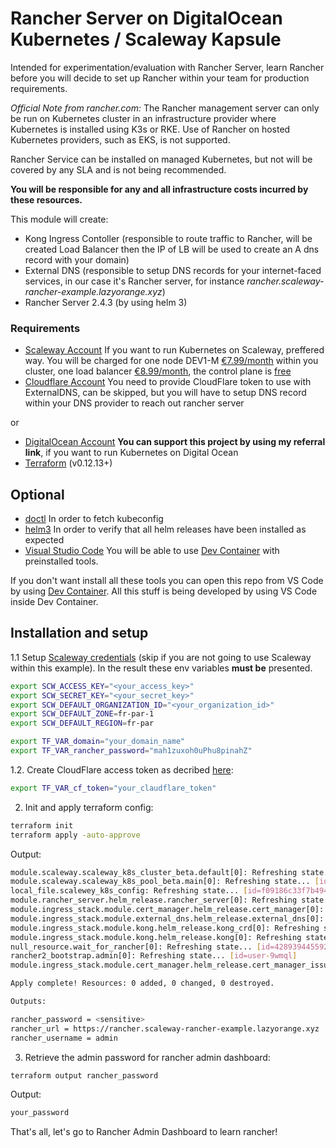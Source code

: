 # Rancher Server on DigitalOcean Kubernetes / Scaleway Kapsule 

Intended for experimentation/evaluation with Rancher Server, learn Rancher before you will decide to set up Rancher within your team for production requirements.

*Official Note from rancher.com:* The Rancher management server can only be run on Kubernetes cluster in an infrastructure provider where Kubernetes is installed using K3s or RKE. Use of Rancher on hosted Kubernetes providers, such as EKS, is not supported.

Rancher Service can be installed on managed Kubernetes, but not will be covered by any SLA and is not being recommended.

**You will be responsible for any and all infrastructure costs incurred by these resources.**

This module will create:
- Kong Ingress Contoller (responsible to route traffic to Rancher, will be created Load Balancer then the IP of LB will be used to create an A dns record with your domain)
- External DNS (responsible to setup DNS records for your internet-faced services, in our case it's Rancher server, for instance *rancher.scaleway-rancher-example.lazyorange.xyz*)
- Rancher Server 2.4.3 (by using helm 3)

### Requirements

- [Scaleway Account](https://www.scaleway.com/en/) If you want to run Kubernetes on Scaleway, preffered way. You will be charged for one node DEV1-M [€7.99/month](https://www.scaleway.com/en/pricing/#virtual-instances) within you cluster, one load balancer [€8.99/month](https://www.scaleway.com/en/pricing/#load-balancer), the control plane is [free](https://www.scaleway.com/en/pricing/#kubernetes-kapsule)
- [Cloudflare Account](https://www.cloudflare.com) You need to provide CloudFlare token to use with ExternalDNS, can be skipped, but you will have to setup DNS record within your DNS provider to reach out rancher server

or 

- [DigitalOcean Account](https://m.do.co/c/cab44dbb5640) **You can support this project by using my referral link**, if you want to run Kubernetes on Digital Ocean
- [Terraform](https://www.terraform.io/downloads.html) (v0.12.13+)

## Optional

- [doctl](https://github.com/digitalocean/doctl#installing-doctl) In order to fetch kubeconfig
- [helm3](https://helm.sh/docs/intro/install/) In order to verify that all helm releases have been installed as expected
- [Visual Studio Code](https://code.visualstudio.com/) You will be able to use [Dev Container](https://code.visualstudio.com/docs/remote/containers) with preinstalled tools.

If you don't want install all these tools you can open this repo from VS Code by using [Dev Container](https://code.visualstudio.com/docs/remote/containers). All this stuff is being developed by using VS Code inside Dev Container.

## Installation and setup

1.1 Setup [Scaleway credentials](docs/how-to-obtain-scaleway-credentials.md) (skip if you are not going to use Scaleway within this example).
In the result these env variables **must be** presented.

```bash
export SCW_ACCESS_KEY="<your_access_key>"
export SCW_SECRET_KEY="<your_secret_key>"
export SCW_DEFAULT_ORGANIZATION_ID="<your_organization_id>"
export SCW_DEFAULT_ZONE=fr-par-1
export SCW_DEFAULT_REGION=fr-par

export TF_VAR_domain="your_domain_name"
export TF_VAR_rancher_password="mah1zuxoh0uPhu8pinahZ"
```

1.2. Create CloudFlare access token as decribed [here](docs/how-to-obtain-cloudflare-credentials.md):
```bash
export TF_VAR_cf_token="your_claudflare_token"
```

2. Init and apply terraform config:
```bash
terraform init
terraform apply -auto-approve
```

Output:
```bash
module.scaleway.scaleway_k8s_cluster_beta.default[0]: Refreshing state... [id=fr-par/a985f912-466e-4c74-9396-a06e5d50d018]
module.scaleway.scaleway_k8s_pool_beta.main[0]: Refreshing state... [id=fr-par/5a5cd059-3450-485e-8b09-6cfb3f8d4853]
local_file.scalewey_k8s_config: Refreshing state... [id=f09186c33f7b494b638854780d280d3e2fd30eea]
module.rancher_server.helm_release.rancher_server[0]: Refreshing state... [id=rancher-server]
module.ingress_stack.module.cert_manager.helm_release.cert_manager[0]: Refreshing state... [id=cert-manager]
module.ingress_stack.module.external_dns.helm_release.external_dns[0]: Refreshing state... [id=external-dns]
module.ingress_stack.module.kong.helm_release.kong_crd[0]: Refreshing state... [id=kong-crd]
module.ingress_stack.module.kong.helm_release.kong[0]: Refreshing state... [id=kong]
null_resource.wait_for_rancher[0]: Refreshing state... [id=4289394455923760366]
rancher2_bootstrap.admin[0]: Refreshing state... [id=user-9wmql]
module.ingress_stack.module.cert_manager.helm_release.cert_manager_issuers[0]: Refreshing state... [id=cert-manager-issuers]

Apply complete! Resources: 0 added, 0 changed, 0 destroyed.

Outputs:

rancher_password = <sensitive>
rancher_url = https://rancher.scaleway-rancher-example.lazyorange.xyz
rancher_username = admin
```

3. Retrieve the admin password for rancher admin dashboard:

```bash
terraform output rancher_password
```

Output:
```bash
your_password
```

That's all, let's go to Rancher Admin Dashboard to learn rancher!